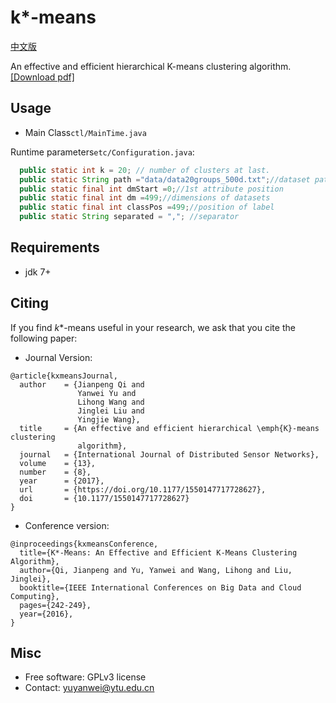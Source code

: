 # k*-means
[中文版](./README_ch.md)

An effective and efficient hierarchical K-means clustering algorithm. [[Download pdf]](https://doi.org/10.1177/1550147717728627)

## Usage
- Main Class`ctl/MainTime.java`

Runtime parameters`etc/Configuration.java`:
```java
  public static int k = 20; // number of clusters at last. 
  public static String path ="data/data20groups_500d.txt";//dataset path
  public static final int dmStart =0;//1st attribute position
  public static final int dm =499;//dimensions of datasets
  public static final int classPos =499;//position of label
  public static String separated = ","; //separator
```

## Requirements
- jdk 7+

## Citing
If you find _k_*-means useful in your research, we ask that you cite the following paper:

- Journal Version:
```
@article{kxmeansJournal,
  author    = {Jianpeng Qi and
               Yanwei Yu and
               Lihong Wang and
               Jinglei Liu and
               Yingjie Wang},
  title     = {An effective and efficient hierarchical \emph{K}-means clustering
               algorithm},
  journal   = {International Journal of Distributed Sensor Networks},
  volume    = {13},
  number    = {8},
  year      = {2017},
  url       = {https://doi.org/10.1177/1550147717728627},
  doi       = {10.1177/1550147717728627}
}
```

- Conference version:
```
@inproceedings{kxmeansConference,
  title={K*-Means: An Effective and Efficient K-Means Clustering Algorithm},
  author={Qi, Jianpeng and Yu, Yanwei and Wang, Lihong and Liu, Jinglei},
  booktitle={IEEE International Conferences on Big Data and Cloud Computing},
  pages={242-249},
  year={2016},
}
```
## Misc
- Free software: GPLv3 license
- Contact: yuyanwei@ytu.edu.cn
